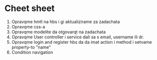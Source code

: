# Cheet sheet
 
1. Opravqme hmtl na hbs i gi aktualizirame za zadachata
2. Opravqme css-a
3. Opravqme modelite da otgovarqt na zadachata
4. Opravqme User controller i service dali sa s email, username ili dr.
5. Opravqme login and register hbs da da imat action i method i setvame property-to "name"
6. Condition navigation